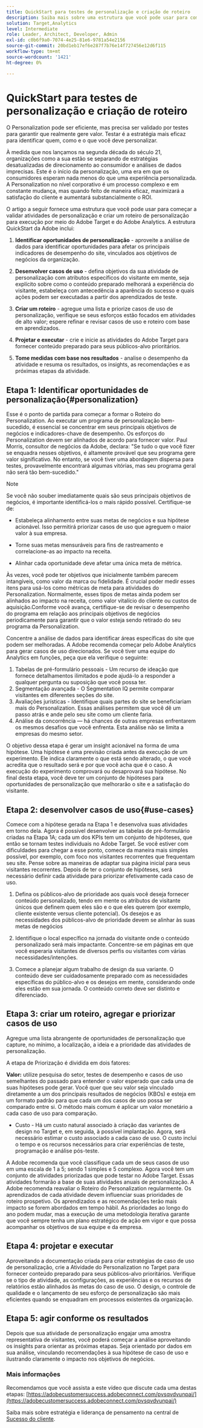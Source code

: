 ```yaml
---
title: QuickStart para testes de personalização e criação de roteiro
description: Saiba mais sobre uma estrutura que você pode usar para começar a validar atividades de personalização e criar um roteiro de personalização para execução por meio do Adobe Target e do Adobe Analytics.
solution: Target,Analytics
level: Intermediate
role: Leader, Architect, Developer, Admin
exl-id: c0b6f9a0-7074-4e25-81e6-9781a54e2156
source-git-commit: 20bd1eb17ef6e287f7b76e14f727456e12d6f115
workflow-type: tm+mt
source-wordcount: '1421'
ht-degree: 0%

---
```


# QuickStart para testes de personalização e criação de roteiro

O Personalization pode ser eficiente, mas precisa ser validado por testes para garantir que realmente gere valor. Testar é a estratégia mais eficaz para identificar quem, como e o que você deve personalizar.

À medida que nos lançamos na segunda década do século 21, organizações como a sua estão se separando de estratégias desatualizadas de direcionamento ao consumidor e análises de dados imprecisas. Este é o início da personalização, uma era em que os consumidores esperam nada menos do que uma experiência personalizada. A Personalization no nível corporativo é um processo complexo e em constante mudança, mas quando feito de maneira eficaz, maximizará a satisfação do cliente e aumentará substancialmente o ROI.

O artigo a seguir fornece uma estrutura que você pode usar para começar a validar atividades de personalização e criar um roteiro de personalização para execução por meio do Adobe Target e do Adobe Analytics. A estrutura QuickStart da Adobe inclui:

1. **Identificar oportunidades de personalização** - aproveite a análise de dados para identificar oportunidades para afetar os principais indicadores de desempenho do site, vinculados aos objetivos de negócios da organização.

1. **Desenvolver casos de uso** - defina objetivos da sua atividade de personalização com atributos específicos do visitante em mente, seja explícito sobre como o conteúdo preparado melhorará a experiência do visitante, estabeleça com antecedência a aparência do sucesso e quais ações podem ser executadas a partir dos aprendizados de teste.

1. **Criar um roteiro** - agregue uma lista e priorize casos de uso de personalização, verifique se seus esforços estão focados em atividades de alto valor; espere refinar e revisar casos de uso e roteiro com base em aprendizados.

1. **Projetar e executar** - crie e inicie as atividades do Adobe Target para fornecer conteúdo preparado para seus públicos-alvo prioritários.

1. **Tome medidas com base nos resultados** - analise o desempenho da atividade e resuma os resultados, os insights, as recomendações e as próximas etapas da atividade.

## Etapa 1: Identificar oportunidades de personalização{#personalization}

Esse é o ponto de partida para começar a formar o Roteiro do Personalization. Ao executar um programa de personalização bem-sucedido, é essencial se concentrar em seus principais objetivos de negócios e indicadores-chave de desempenho. Os esforços do Personalization devem ser alinhados de acordo para fornecer valor. Paul Morris, consultor de negócios da Adobe, declara: &quot;Se tudo o que você fizer se enquadra nesses objetivos, é altamente provável que seu programa gere valor significativo. No entanto, se você tiver uma abordagem dispersa para testes, provavelmente encontrará algumas vitórias, mas seu programa geral não será tão bem-sucedido.&quot;

>[!NOTE]
>
>Se você não souber imediatamente quais são seus principais objetivos de negócios, é importante identificá-los o mais rápido possível. Certifique-se de:


* Estabeleça alinhamento entre suas metas de negócios e sua hipótese acionável. Isso permitirá priorizar casos de uso que agreguem o maior valor à sua empresa.

* Torne suas metas mensuráveis para fins de rastreamento e correlacione-as ao impacto na receita.

* Alinhar cada oportunidade deve afetar uma única meta de métrica.

Às vezes, você pode ter objetivos que inicialmente também parecem intangíveis, como valor da marca ou fidelidade. É crucial poder medir esses itens para usá-los como métricas de meta para atividades do Personalization. Normalmente, esses tipos de metas ainda podem ser alinhados ao impacto na receita, como valor vitalício do cliente ou custos de aquisição.Conforme você avança, certifique-se de revisar o desempenho do programa em relação aos principais objetivos de negócios periodicamente para garantir que o valor esteja sendo retirado do seu programa da Personalization.

Concentre a análise de dados para identificar áreas específicas do site que podem ser melhoradas. A Adobe recomenda começar pelo Adobe Analytics para gerar casos de uso direcionados. Se você tiver uma equipe do Analytics em funções, peça que ela verifique o seguinte:

1. Tabelas de pré-formulário pessoais - Um recurso de ideação que fornece detalhamentos ilimitados e pode ajudá-lo a responder a qualquer pergunta ou suposição que você possa ter.
1. Segmentação avançada - O Segmentation IQ permite comparar visitantes em diferentes seções do site.
1. Avaliações jurísticas - Identifique quais partes do site se beneficiariam mais do Personalization. Essas análises permitem que você dê um passo atrás e ande pelo seu site como um cliente faria.
1. Análise da concorrência — há chances de outras empresas enfrentarem os mesmos desafios que você enfrenta. Esta análise não se limita a empresas do mesmo setor.

O objetivo dessa etapa é gerar um insight acionável na forma de uma hipótese. Uma hipótese é uma previsão criada antes da execução de um experimento. Ele indica claramente o que está sendo alterado, o que você acredita que o resultado será e por que você acha que é o caso. A execução do experimento comprovará ou desaprovará sua hipótese. No final desta etapa, você deve ter um conjunto de hipóteses para oportunidades de personalização que melhorarão o site e a satisfação do visitante.

## Etapa 2: desenvolver casos de uso{#use-cases}

Comece com a hipótese gerada na Etapa 1 e desenvolva suas atividades em torno dela. Agora é possível desenvolver as tabelas de pré-formulário criadas na Etapa 1A; cada um dos KPIs tem um conjunto de hipóteses, que então se tornam testes individuais no Adobe Target. Se você estiver com dificuldades para chegar a esse ponto, comece da maneira mais simples possível, por exemplo, com foco nos visitantes recorrentes que frequentam seu site. Pense sobre as maneiras de adaptar sua página inicial para seus visitantes recorrentes. Depois de ter o conjunto de hipóteses, será necessário definir cada atividade para priorizar efetivamente cada caso de uso.

1. Defina os públicos-alvo de prioridade aos quais você deseja fornecer conteúdo personalizado, tendo em mente os atributos de visitante únicos que definem quem eles são e o que eles querem (por exemplo, cliente existente versus cliente potencial). Os desejos e as necessidades dos públicos-alvo de prioridade devem se alinhar às suas metas de negócios

1. Identifique o local específico na jornada do visitante onde o conteúdo personalizado será mais impactante. Concentre-se em páginas em que você esperaria visitantes de diversos perfis ou visitantes com várias necessidades/intenções.

1. Comece a planejar algum trabalho de design da sua variante. O conteúdo deve ser cuidadosamente preparado com as necessidades específicas do público-alvo e os desejos em mente, considerando onde eles estão em sua jornada. O conteúdo correto deve ser distinto e diferenciado.

## Etapa 3: criar um roteiro, agregar e priorizar casos de uso

Agregue uma lista abrangente de oportunidades de personalização que capture, no mínimo, a localização, a ideia e a prioridade das atividades de personalização.

A etapa de Priorização é dividida em dois fatores:

**Valor:** utilize pesquisa do setor, testes de desempenho e casos de uso semelhantes do passado para entender o valor esperado que cada uma de suas hipóteses pode gerar. Você quer que seu valor seja vinculado diretamente a um dos principais resultados de negócios (KBOs) e esteja em um formato padrão para que cada um dos casos de uso possa ser comparado entre si. O método mais comum é aplicar um valor monetário a cada caso de uso para comparação.

* Custo - Há um custo natural associado à criação das variantes de design no Target e, em seguida, à possível implantação. Agora, será necessário estimar o custo associado a cada caso de uso. O custo inclui o tempo e os recursos necessários para criar experiências de teste, programação e análise pós-teste.

A Adobe recomenda que você classifique cada um de seus casos de uso em uma escala de 1 a 5; sendo 1 simples e 5 complexo. Agora você tem um conjunto de atividades priorizadas que pode testar no Adobe Target. Essas atividades formarão a base de suas atividades anuais de personalização. A Adobe recomenda reavaliar o Roteiro do Personalization regularmente. Os aprendizados de cada atividade devem influenciar suas prioridades de roteiro prospetivo. Os aprendizados e as recomendações terão mais impacto se forem abordados em tempo hábil. As prioridades ao longo do ano podem mudar, mas a execução de uma metodologia iterativa garante que você sempre tenha um plano estratégico de ação em vigor e que possa acompanhar os objetivos de sua equipe e da empresa.

## Etapa 4: projetar e executar

Aproveitando a documentação criada para criar estratégias de caso de uso de personalização, crie a Atividade do Personalization no Target para fornecer conteúdo preparado para seus públicos-alvo prioritários. Verifique se o tipo de atividade, as configurações, as experiências e os recursos de relatórios estão alinhados às metas do caso de uso. O design, o controle de qualidade e o lançamento de seu esforço de personalização são mais eficientes quando se enquadram em processos existentes da organização.

## Etapa 5: agir conforme os resultados

Depois que sua atividade de personalização engajar uma amostra representativa de visitantes, você poderá começar a análise aproveitando os insights para orientar as próximas etapas. Seja orientado por dados em sua análise, vinculando recomendações à sua hipótese de caso de uso e ilustrando claramente o impacto nos objetivos de negócios.

### Mais informações

Recomendamos que você assista a este vídeo que discute cada uma destas etapas: [https://adobecustomersuccess.adobeconnect.com/pvsqvdvunpai/](https://adobecustomersuccess.adobeconnect.com/pvsqvdvunpai/)

Saiba mais sobre estratégia e liderança de pensamento na central de [Sucesso do cliente](https://experienceleague.adobe.com/docs/customer-success/customer-success/overview.html).